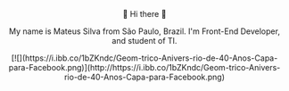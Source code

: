 <center> 👋   Hi there 👋

 My name is Mateus Silva from São Paulo, Brazil. 
I'm Front-End Developer, and student of TI. </center>

<p align="center">
[![](https://i.ibb.co/1bZKndc/Geom-trico-Anivers-rio-de-40-Anos-Capa-para-Facebook.png)](http://https://i.ibb.co/1bZKndc/Geom-trico-Anivers-rio-de-40-Anos-Capa-para-Facebook.png)
</p>
